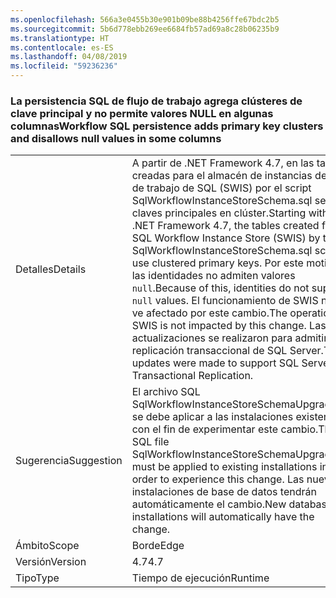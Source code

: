 ```yaml
---
ms.openlocfilehash: 566a3e0455b30e901b09be88b4256ffe67bdc2b5
ms.sourcegitcommit: 5b6d778ebb269ee6684fb57ad69a8c28b06235b9
ms.translationtype: HT
ms.contentlocale: es-ES
ms.lasthandoff: 04/08/2019
ms.locfileid: "59236236"
---
```

### <a name="workflow-sql-persistence-adds-primary-key-clusters-and-disallows-null-values-in-some-columns"></a><span data-ttu-id="870bc-101">La persistencia SQL de flujo de trabajo agrega clústeres de clave principal y no permite valores NULL en algunas columnas</span><span class="sxs-lookup"><span data-stu-id="870bc-101">Workflow SQL persistence adds primary key clusters and disallows null values in some columns</span></span>

|   |   |
|---|---|
|<span data-ttu-id="870bc-102">Detalles</span><span class="sxs-lookup"><span data-stu-id="870bc-102">Details</span></span>|<span data-ttu-id="870bc-103">A partir de .NET Framework 4.7, en las tablas creadas para el almacén de instancias de flujo de trabajo de SQL (SWIS) por el script SqlWorkflowInstanceStoreSchema.sql se usan claves principales en clúster.</span><span class="sxs-lookup"><span data-stu-id="870bc-103">Starting with the .NET Framework 4.7, the tables created for the SQL Workflow Instance Store (SWIS) by the SqlWorkflowInstanceStoreSchema.sql script use clustered primary keys.</span></span> <span data-ttu-id="870bc-104">Por este motivo, las identidades no admiten valores <code>null</code>.</span><span class="sxs-lookup"><span data-stu-id="870bc-104">Because of this, identities do not support <code>null</code> values.</span></span> <span data-ttu-id="870bc-105">El funcionamiento de SWIS no se ve afectado por este cambio.</span><span class="sxs-lookup"><span data-stu-id="870bc-105">The operation of SWIS is not impacted by this change.</span></span> <span data-ttu-id="870bc-106">Las actualizaciones se realizaron para admitir la replicación transaccional de SQL Server.</span><span class="sxs-lookup"><span data-stu-id="870bc-106">The updates were made to support SQL Server Transactional Replication.</span></span>|
|<span data-ttu-id="870bc-107">Sugerencia</span><span class="sxs-lookup"><span data-stu-id="870bc-107">Suggestion</span></span>|<span data-ttu-id="870bc-108">El archivo SQL SqlWorkflowInstanceStoreSchemaUpgrade.sql se debe aplicar a las instalaciones existentes con el fin de experimentar este cambio.</span><span class="sxs-lookup"><span data-stu-id="870bc-108">The SQL file SqlWorkflowInstanceStoreSchemaUpgrade.sql must be applied to existing installations in order to experience this change.</span></span> <span data-ttu-id="870bc-109">Las nuevas instalaciones de base de datos tendrán automáticamente el cambio.</span><span class="sxs-lookup"><span data-stu-id="870bc-109">New database installations will automatically have the change.</span></span>|
|<span data-ttu-id="870bc-110">Ámbito</span><span class="sxs-lookup"><span data-stu-id="870bc-110">Scope</span></span>|<span data-ttu-id="870bc-111">Borde</span><span class="sxs-lookup"><span data-stu-id="870bc-111">Edge</span></span>|
|<span data-ttu-id="870bc-112">Versión</span><span class="sxs-lookup"><span data-stu-id="870bc-112">Version</span></span>|<span data-ttu-id="870bc-113">4.7</span><span class="sxs-lookup"><span data-stu-id="870bc-113">4.7</span></span>|
|<span data-ttu-id="870bc-114">Tipo</span><span class="sxs-lookup"><span data-stu-id="870bc-114">Type</span></span>|<span data-ttu-id="870bc-115">Tiempo de ejecución</span><span class="sxs-lookup"><span data-stu-id="870bc-115">Runtime</span></span>|
